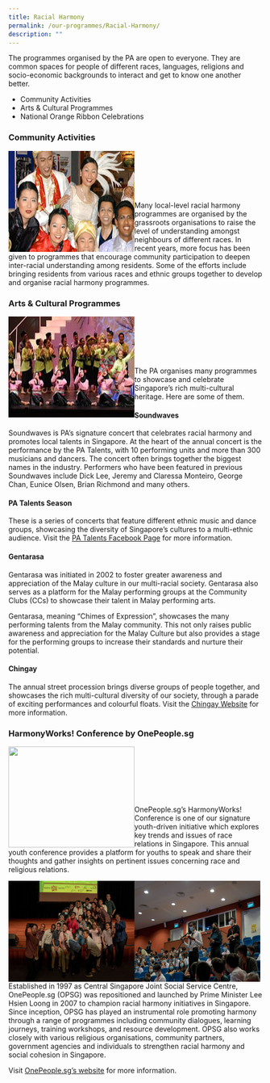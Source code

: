 ```yaml
---
title: Racial Harmony
permalink: /our-programmes/Racial-Harmony/
description: ""
---
```

The programmes organised by the PA are open to everyone. They are common spaces for people of different races, languages, religions and socio-economic backgrounds to interact and get to know one another better.

* Community Activities
* Arts & Cultural Programmes
* National Orange Ribbon Celebrations

### Community Activities
<img style="height:200px;width:250px"  align="left" src="/images/Programmes/Racial%20Harmony/racialharmony-communityactivities.jpg"><br><br><br><br><br>


Many local-level racial harmony programmes are organised by the grassroots organisations to raise the level of understanding amongst neighbours of different races. In recent years, more focus has been given to programmes that encourage community participation to deepen inter-racial understanding among residents. Some of the efforts include bringing residents from various races and ethnic groups together to develop and organise racial harmony programmes.

 

### Arts & Cultural Programmes
<img style="height:200px;width:250px"  align="left" src="/images/Programmes/Racial%20Harmony/racialharmony-artscultureprog.jpg"><br><br><br><br><br>


The PA organises many programmes to showcase and celebrate Singapore’s rich multi-cultural heritage. Here are some of them.

#### Soundwaves
Soundwaves is PA’s signature concert that celebrates racial harmony and promotes local talents in Singapore. At the heart of the annual concert is the performance by the PA Talents, with 10 performing units and more than 300 musicians and dancers. The concert often brings together the biggest names in the industry. Performers who have been featured in previous Soundwaves include Dick Lee, Jeremy and Claressa Monteiro, George Chan, Eunice Olsen, Brian Richmond and many others.

#### PA Talents Season
These is a series of concerts that feature different ethnic music and dance groups, showcasing the diversity of Singapore’s cultures to a multi-ethnic audience. Visit the [PA Talents Facebook Page](https://www.facebook.com/PA.Talents) for more information.

#### Gentarasa
Gentarasa was initiated in 2002 to foster greater awareness and appreciation of the Malay culture in our multi-racial society.  Gentarasa also serves as a platform for the Malay performing groups at the Community Clubs (CCs) to showcase their talent in Malay performing arts.

Gentarasa, meaning “Chimes of Expression”, showcases the many performing talents from the Malay community. This not only raises public awareness and appreciation for the Malay Culture but also provides a stage for the performing groups to increase their standards and nurture their potential.

#### Chingay
The annual street procession brings diverse groups of people together, and showcases the rich multi-cultural diversity of our society, through a parade of exciting performances and colourful floats. Visit the [Chingay Website](https://www.chingay.gov.sg/) for more information.

 

### HarmonyWorks! Conference by OnePeople.sg
<img style="height:200px;width:250px"  align="left" src="/images/Programmes/Racial%20Harmony/Conference.jpg"><br><br><br><br><br>
<br>


OnePeople.sg’s HarmonyWorks! Conference is one of our signature youth-driven initiative which explores key trends and issues of race relations in Singapore. This annual youth conference provides a platform for youths to speak and share their thoughts and gather insights on pertinent issues concerning race and religious relations.


<img style="height:200px;width:250px"  align="left"
src="/images/Our%20Programmes/OPSG%202.jpg"><img style="height:200px;width:250px"  align="left"
src="/images/Our%20Programmes/OPSG%203.jpg"><br><br><br><br><br><br>


Established in 1997 as Central Singapore Joint Social Service Centre, OnePeople.sg (OPSG) was repositioned and launched by Prime Minister Lee Hsien Loong in 2007 to champion racial harmony initiatives in Singapore. Since inception, OPSG has played an instrumental role promoting harmony through a range of programmes including community dialogues, learning journeys, training workshops, and resource development. OPSG also works closely with various religious organisations, community partners, government agencies and individuals to strengthen racial harmony and social cohesion in Singapore.

Visit [OnePeople.sg’s website](https://www.onepeople.sg/) for more information.